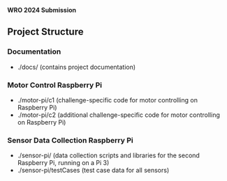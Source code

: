 **WRO 2024 Submission**

## Project Structure

### Documentation
- ./docs/ (contains project documentation)

### Motor Control Raspberry Pi
- ./motor-pi/c1 (challenge-specific code for motor controlling on Raspberry Pi)
- ./motor-pi/c2 (additional challenge-specific code for motor controlling on Raspberry Pi)

### Sensor Data Collection Raspberry Pi
- ./sensor-pi/ (data collection scripts and libraries for the second Raspberry Pi, running on a Pi 3)
- ./sensor-pi/testCases (test case data for all sensors)
